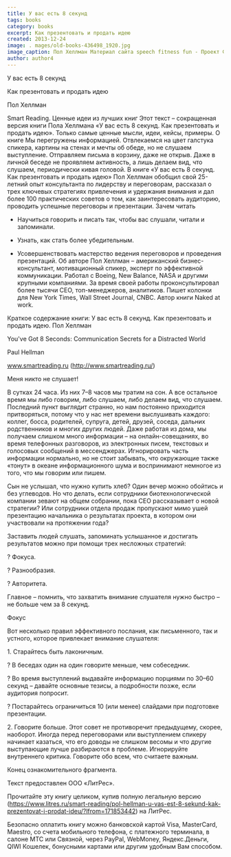 ```yaml
---
title: У вас есть 8 секунд
tags: books
category: books
excerpt: Как презентовать и продать идею
created: 2013-12-24
image: . mages/old-books-436498_1920.jpg
image_caption: Пол Хеллман Материал сайта speech fitness fun - Проект Фитнес речи — часть движения за свободные Программы Обучения для Публичных Выступлений
author: author4
---
```


 
У вас есть 8 секунд

Как презентовать и продать идею

Пол Хеллман  


Smart Reading. Ценные идеи из лучших книг Этот текст – сокращенная
версия книги Пола Хеллмана «У вас есть 8 секунд. Как презентовать и
продать идею». Только самые ценные мысли, идеи, кейсы, примеры. О
книге    Мы перегружены информацией. Отвлекаемся на цвет галстука
спикера, картины на стенах и мечты об обеде, но не слушаем выступление.
Отправляем письма в корзину, даже не открыв. Даже в личной беседе не
проявляем активность, а лишь делаем вид, что слушаем, периодически кивая
головой. В книге «У вас есть 8 секунд. Как презентовать и продать идею»
Пол Хеллман обобщил свой 25-летний опыт консультанта по лидерству и
переговорам, рассказал о трех ключевых стратегиях привлечения и
удержания внимания и дал более 100 практических советов о том, как
заинтересовать аудиторию, проводить успешные переговоры и презентации.
 Зачем читать    

- Научиться говорить и писать так, чтобы вас
слушали, читали и запоминали. 

- Узнать, как стать более убедительным.


- Усовершенствовать мастерство ведения переговоров и проведения
презентаций.  Об авторе    Пол Хеллман – американский
бизнес-консультант, мотивационный спикер, эксперт по эффективной
коммуникации. Работал с Boeing, New Balance, NASA и другими крупными
компаниями. За время своей работы проконсультировал более тысячи CEO,
топ-менеджеров, аналитиков. Пишет колонки для New York Times, Wall
Street Journal, CNBC. Автор книги Naked at work.

Краткое содержание книги: У вас есть 8 секунд. Как презентовать и
продать идею. Пол Хеллман

You've Got 8 Seconds: Communication Secrets for a Distracted World

Paul Hellman

www.smartreading.ru (http://www.smartreading.ru/)

Меня никто не слушает!

В сутках 24 часа. Из них 7–8 часов мы тратим на сон. А все остальное
время мы либо говорим, либо слушаем, либо делаем вид, что слушаем.
Последний пункт выглядит странно, но нам постоянно приходится
притворяться, потому что у нас нет времени выслушивать каждого: коллег,
босса, родителей, супруга, детей, друзей, соседа, дальних родственников
и многих других людей. Даже работая из дома, мы получаем слишком много
информации – на онлайн-совещаниях, во время телефонных разговоров, из
электронных писем, текстовых и голосовых сообщений в мессенджерах.
Игнорировать часть информации нормально, но не стоит забывать, что
окружающие также «тонут» в океане информационного шума и воспринимают
немногое из того, что мы говорим или пишем.

Сын не услышал, что нужно купить хлеб? Один вечер можно обойтись и без
углеводов. Но что делать, если сотрудники биотехнологической компании
зевают на общем собрании, пока CEO рассказывает о новой стратегии? Или
сотрудники отдела продаж пропускают мимо ушей презентацию начальника о
результатах проекта, в котором они участвовали на протяжении года?

Заставить людей слушать, запоминать услышанное и достигать результатов
можно при помощи трех несложных стратегий:

? Фокуса.

? Разнообразия.

? Авторитета.

Главное – помнить, что захватить внимание слушателя нужно быстро – не
больше чем за 8 секунд.

Фокус

Вот несколько правил эффективного послания, как письменного, так и
устного, которое привлекает внимание слушателя:

1. Старайтесь быть лаконичным.

? В беседах один на один говорите меньше, чем собеседник.

? Во время выступлений выдавайте информацию порциями по 30–60 секунд –
давайте основные тезисы, а подробности позже, если аудитория попросит.

? Постарайтесь ограничиться 10 (или менее) слайдами при подготовке
презентации.

2. Говорите больше. Этот совет не противоречит предыдущему, скорее,
наоборот. Иногда перед переговорами или выступлением спикеру начинает
казаться, что его доводы не слишком весомы и что другие выступающие
лучше разбираются в проблеме. Игнорируйте внутреннего критика. Говорите
обо всем, что считаете важным.

Конец ознакомительного фрагмента.

Текст предоставлен ООО «ЛитРес».

Прочитайте эту книгу целиком, купив полную легальную версию
(https://www.litres.ru/smart-reading/pol-hellman-u-vas-est-8-sekund-kak-prezentovat-i-prodat-ideu/?lfrom=171853442)
на ЛитРес.

Безопасно оплатить книгу можно банковской картой Visa, MasterCard,
Maestro, со счета мобильного телефона, с платежного терминала, в салоне
МТС или Связной, через PayPal, WebMoney, Яндекс.Деньги, QIWI Кошелек,
бонусными картами или другим удобным Вам способом.
